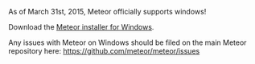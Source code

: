 As of March 31st, 2015, Meteor officially supports windows!

Download the [Meteor installer for Windows](https://install.meteor.com/windows).

Any issues with Meteor on Windows should be filed on the main Meteor repository here: https://github.com/meteor/meteor/issues
